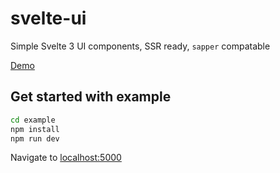 # svelte-ui

Simple Svelte 3 UI components, SSR ready, `sapper` compatable

[Demo](https://svelte-ui.ibbf.ru)

## Get started with example

```bash
cd example
npm install
npm run dev
```

Navigate to [localhost:5000](http://localhost:5000)
